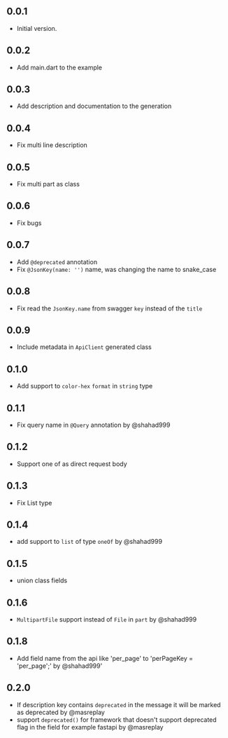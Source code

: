 ## 0.0.1

- Initial version.

## 0.0.2

- Add main.dart to the example

## 0.0.3

- Add description and documentation to the generation

## 0.0.4

- Fix multi line description

## 0.0.5

- Fix multi part as class

## 0.0.6

- Fix bugs

## 0.0.7

- Add `@deprecated` annotation
- Fix `@JsonKey(name: '')` name, was changing the name to snake_case

## 0.0.8

- Fix read the `JsonKey.name` from swagger `key` instead of the `title`

## 0.0.9

- Include metadata in `ApiClient` generated class

## 0.1.0

- Add support to `color-hex` `format` in `string` type

## 0.1.1

- Fix query name in `@Query` annotation by @shahad999

## 0.1.2

- Support one of as direct request body

## 0.1.3

- Fix List type

## 0.1.4

- add support to `list` of type `oneOf` by @shahad999

## 0.1.5

- union class fields

## 0.1.6

- `MultipartFile` support instead of `File` in `part` by @shahad999

## 0.1.8

- Add field name from the api like 'per_page' to 'perPageKey = 'per_page';' by @shahad999'

## 0.2.0
- If description key contains `deprecated` in the message it will be marked as deprecated by @masreplay
- support `deprecated()` for framework that doesn't support deprecated flag in the field for example fastapi by @masreplay
